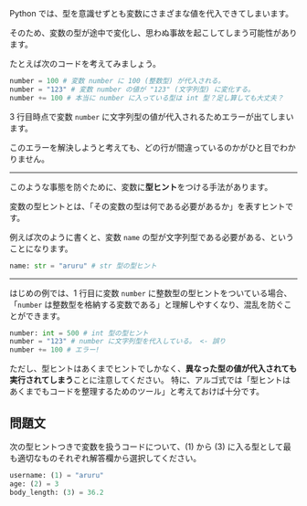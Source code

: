 Python では、型を意識せずとも変数にさまざまな値を代入できてしまいます。

そのため、変数の型が途中で変化し、思わぬ事故を起こしてしまう可能性があります。

たとえば次のコードを考えてみましょう。

```python
number = 100 # 変数 number に 100 (整数型) が代入される。
number = "123" # 変数 number の値が "123" (文字列型) に変化する。
number += 100 # 本当に number に入っている型は int 型？足し算しても大丈夫？
```

3 行目時点で変数 `number` に文字列型の値が代入されるためエラーが出てしまいます。

このエラーを解決しようと考えても、どの行が間違っているのかがひと目でわかりません。

---

このような事態を防ぐために、変数に**型ヒント**をつける手法があります。

変数の型ヒントとは、「その変数の型は何である必要があるか」を表すヒントです。

例えば次のように書くと、変数 `name` の型が文字列型である必要がある、ということになります。

```python
name: str = "aruru" # str 型の型ヒント
```

---

はじめの例では、1 行目に変数 `number` に整数型の型ヒントをついている場合、「`number` は整数型を格納する変数である」と理解しやすくなり、混乱を防ぐことができます。

```python
number: int = 500 # int 型の型ヒント
number = "123" # number に文字列型を代入している。 <- 誤り
number += 100 # エラー!
```

ただし、型ヒントはあくまでヒントでしかなく、**異なった型の値が代入されても実行されてしまう**ことに注意してください。 特に、アルゴ式では「型ヒントはあくまでもコードを整理するためのツール」と考えておけば十分です。

## 問題文

次の型ヒントつきで変数を扱うコードについて、(1) から (3) に入る型として最も適切なものそれぞれ解答欄から選択してください。

```python
username: (1) = "aruru"
age: (2) = 3
body_length: (3) = 36.2
```
